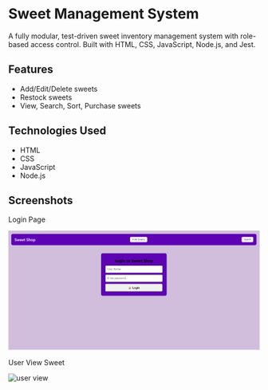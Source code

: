 # Sweet Management System

A fully modular, test-driven sweet inventory management system with role-based access control. Built with HTML, CSS, JavaScript, Node.js, and Jest.

## Features
- Add/Edit/Delete sweets
- Restock sweets
- View, Search, Sort, Purchase sweets

## Technologies Used
- HTML
- CSS
- JavaScript
- Node.js


## Screenshots
Login Page

![Login Page](./Login%20Page.png)

User View Sweet

![user view](./vjnfj)
